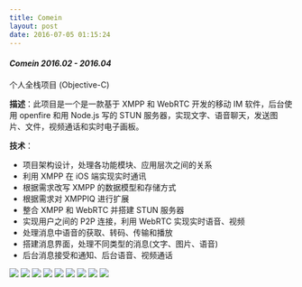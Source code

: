 ```yaml
---
title: Comein
layout: post
date: 2016-07-05 01:15:24
---
```


#### *Comein 2016.02 - 2016.04*

个人全栈项目 (Objective-C)

**描述**：此项目是一个是一款基于 XMPP 和 WebRTC 开发的移动 IM 软件，后台使用 openfire 和用 Node.js 写的 STUN 服务器，实现文字、语音聊天，发送图片、文件，视频通话和实时电子画板。

**技术**：

- 项目架构设计，处理各功能模块、应用层次之间的关系
- 利用 XMPP 在 iOS 端实现实时通讯
- 根据需求改写 XMPP 的数据模型和存储方式
- 根据需求对 XMPPIQ 进行扩展
- 整合 XMPP 和 WebRTC 并搭建 STUN 服务器
- 实现用户之间的 P2P 连接，利用 WebRTC 实现实时语音、视频
- 处理消息中语音的获取、转码、传输和播放
- 搭建消息界面，处理不同类型的消息(文字、图片、语音)
- 后台消息接受和通知、后台语音、视频通话


<div class="content-poster">
<img src="http://7xlykq.com1.z0.glb.clouddn.com/image/2016-07-05_IMG_0227.jpg-mark" />
<img src="http://7xlykq.com1.z0.glb.clouddn.com/image/2016-07-05_IMG_0203.jpg-mark" />
<img src="http://7xlykq.com1.z0.glb.clouddn.com/image/2016-07-05_IMG_0216.jpg-mark" />
<img src="http://7xlykq.com1.z0.glb.clouddn.com/image/2016-07-05_IMG_0205.jpg-mark" />
<img src="http://7xlykq.com1.z0.glb.clouddn.com/image/2016-07-05_IMG_0217.jpg-mark" />
<img src="http://7xlykq.com1.z0.glb.clouddn.com/image/2016-07-05_IMG_0206.jpg-mark" />
<img src="http://7xlykq.com1.z0.glb.clouddn.com/image/2016-07-05_IMG_0208.jpg-mark" />
<img src="http://7xlykq.com1.z0.glb.clouddn.com/image/2016-07-05_IMG_0230.jpg-mark" />
<img src="http://7xlykq.com1.z0.glb.clouddn.com/image/2016-07-05_IMG_0221.jpg-mark" />
</div>